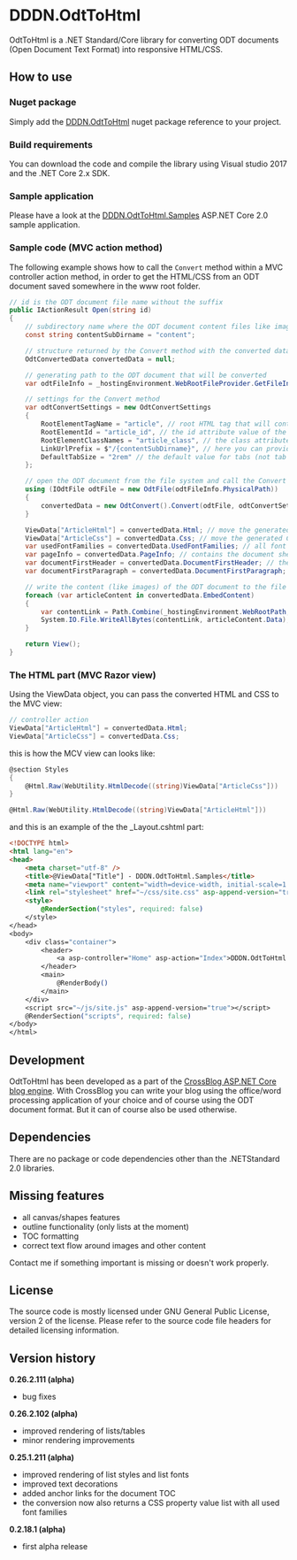 

# DDDN.OdtToHtml
OdtToHtml is a .NET Standard/Core library for converting ODT documents (Open Document Text Format) into responsive HTML/CSS.

## How to use
### Nuget package
Simply add the [DDDN.OdtToHtml](https://www.nuget.org/packages/DDDN.OdtToHtml/) nuget package reference to your project.
### Build requirements
You can download the code and compile the library using Visual studio 2017 and the .NET Core 2.x SDK.
### Sample application
Please have a look at the [DDDN.OdtToHtml.Samples](https://github.com/DDDN/OdtToHtml/tree/dev/samples/DDDN.OdtToHtml.Samples) ASP.NET Core 2.0 sample application.
### Sample code (MVC action method)
The following example shows how to call the `Convert` method within a MVC controller action method, in order to get the HTML/CSS from an ODT document saved somewhere in the www root folder.
```C#
// id is the ODT document file name without the suffix
public IActionResult Open(string id)
{
	// subdirectory name where the ODT document content files like images will be stored
	const string contentSubDirname = "content";

	// structure returned by the Convert method with the converted data
	OdtConvertedData convertedData = null;

	// generating path to the ODT document that will be converted
	var odtFileInfo = _hostingEnvironment.WebRootFileProvider.GetFileInfo(Path.Combine("odt", id));

	// settings for the Convert method
	var odtConvertSettings = new OdtConvertSettings
	{
		RootElementTagName = "article", // root HTML tag that will contain the converted HTML
		RootElementId = "article_id", // the id attribute value of the root HTML tag (optional)
		RootElementClassNames = "article_class", // the class attribute value of the root HTML tag (optional)
		LinkUrlPrefix = $"/{contentSubDirname}", // here you can provide a prefix for all content links to match your environment requirements
		DefaultTabSize = "2rem" // the default value for tabs (not tab stops)
	};

	// open the ODT document from the file system and call the Convert method to get the HTML/CSS
	using (IOdtFile odtFile = new OdtFile(odtFileInfo.PhysicalPath))
	{
		convertedData = new OdtConvert().Convert(odtFile, odtConvertSettings);
	}

	ViewData["ArticleHtml"] = convertedData.Html; // move the generated HTML to the razor view
	ViewData["ArticleCss"] = convertedData.Css; // move the generated CSS to the razor view
	var usedFontFamilies = convertedData.UsedFontFamilies; // all font families used in CSS/HTML useful for font links
	var pageInfo = convertedData.PageInfo; // contains the document sheet's dimensions and margins
	var documentFirstHeader = convertedData.DocumentFirstHeader; // the "text only" content of the first document header for preview purposes
	var documentFirstParagraph = convertedData.DocumentFirstParagraph; // the "text only" content of the first document paragraph for preview purposes

	// write the content (like images) of the ODT document to the file system to make it available to the web browser
	foreach (var articleContent in convertedData.EmbedContent)
	{
		var contentLink = Path.Combine(_hostingEnvironment.WebRootPath, contentSubDirname, articleContent.LinkName);
		System.IO.File.WriteAllBytes(contentLink, articleContent.Data);
	}

	return View();
}
```
### The HTML part (MVC Razor view)
Using the ViewData object, you can pass the converted HTML and CSS to the MVC view:
```C#
// controller action
ViewData["ArticleHtml"] = convertedData.Html;
ViewData["ArticleCss"] = convertedData.Css;
```
this is how the MCV view can looks like:
```C#
@section Styles
{
	@Html.Raw(WebUtility.HtmlDecode((string)ViewData["ArticleCss"]))
}

@Html.Raw(WebUtility.HtmlDecode((string)ViewData["ArticleHtml"]))
```
and this is an example of the the _Layout.cshtml part:
```HTML
<!DOCTYPE html>
<html lang="en">
<head>
	<meta charset="utf-8" />
	<title>@ViewData["Title"] - DDDN.OdtToHtml.Samples</title>
	<meta name="viewport" content="width=device-width, initial-scale=1.0" />
	<link rel="stylesheet" href="~/css/site.css" asp-append-version="true" />
	<style>
		@RenderSection("styles", required: false)
	</style>
</head>
<body>
	<div class="container">
		<header>
			<a asp-controller="Home" asp-action="Index">DDDN.OdtToHtml.Samples - Home</a>
		</header>
		<main>
			@RenderBody()
		</main>
	</div>
	<script src="~/js/site.js" asp-append-version="true"></script>
	@RenderSection("scripts", required: false)
</body>
</html>
```

## Development
OdtToHtml has been developed as a part of the [CrossBlog ASP.NET Core blog engine](https:\\github.com/DDDN/CrossBlog). With CrossBlog you can write your blog using the office/word processing application of your choice and of course using the ODT document format. But it can of course also be used otherwise.

## Dependencies
There are no  package or code dependencies other than the .NETStandard 2.0 libraries.

## Missing features
- all canvas/shapes features
- outline functionality (only lists at the moment)
- TOC formatting
- correct text flow around images and other content

Contact me if something important is missing or doesn't work properly.

## License
The source code is mostly licensed under GNU General Public License, version 2 of the license. Please refer to the source code file headers for detailed licensing information.

## Version history

**0.26.2.111 (alpha)**
 - bug fixes
 
**0.26.2.102 (alpha)**
 - improved rendering of lists/tables
 - minor rendering improvements
 
**0.25.1.211 (alpha)**
 - improved rendering of list styles and list fonts
 - improved text decorations
 - added anchor links for the document TOC
 - the conversion now also returns a CSS property value list with all used font families
 
**0.2.18.1 (alpha)**
 - first alpha release

